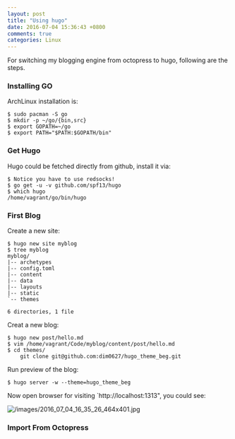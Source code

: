 ```yaml
---
layout: post
title: "Using hugo"
date: 2016-07-04 15:36:43 +0800
comments: true
categories: Linux
---
```

For switching my blogging engine from octopress to hugo, following are the steps.    

### Installing GO
ArchLinux installation is:    

```
$ sudo pacman -S go
$ mkdir -p ~/go/{bin,src}
$ export GOPATH=~/go
$ export PATH="$PATH:$GOPATH/bin"
```
### Get Hugo
Hugo could be fetched directly from github, install it via:    

```
$ Notice you have to use redsocks!
$ go get -u -v github.com/spf13/hugo
$ which hugo
/home/vagrant/go/bin/hugo
```

### First Blog
Create a new site:    

```
$ hugo new site myblog
$ tree myblog
myblog/
|-- archetypes
|-- config.toml
|-- content
|-- data
|-- layouts
|-- static
`-- themes

6 directories, 1 file
```
Creat a new blog:    

```
$ hugo new post/hello.md
$ vim /home/vagrant/Code/myblog/content/post/hello.md
$ cd themes/
    git clone git@github.com:dim0627/hugo_theme_beg.git
```
Run preview of the blog:    

```
$ hugo server -w --theme=hugo_theme_beg
```
Now open browser for visiting `http://localhost:1313", you could see:    

![/images/2016_07_04_16_35_26_464x401.jpg](/images/2016_07_04_16_35_26_464x401.jpg)    

### Import From Octopress

